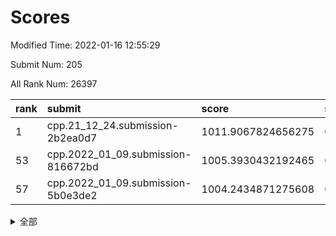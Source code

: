# Scores

Modified Time: 2022-01-16 12:55:29

Submit Num: 205

All Rank Num: 26397

| rank |               submit               |       score        |       sigma        | pk_num |
| :--- | :--------------------------------- | :----------------- | :----------------- | :----- |
| 1    | cpp.21_12_24.submission-2b2ea0d7   | 1011.9067824656275 | 0.7981761359561378 | 519    |
| 53   | cpp.2022_01_09.submission-816672bd | 1005.3930432192465 | 0.7115067380601239 | 515    |
| 57   | cpp.2022_01_09.submission-5b0e3de2 | 1004.2434871275608 | 0.7171184603723747 | 513    |


<details>
<summary>全部</summary>

| rank |                 submit                 |       score        |       sigma        | pk_num |
| :--- | :------------------------------------- | :----------------- | :----------------- | :----- |
| 1    | cpp.21_12_24.submission-2b2ea0d7       | 1011.9067824656275 | 0.7981761359561378 | 519    |
| 2    | gobigger.level_3.submission_level_3_31 | 1011.8521093168737 | 0.7948058207998165 | 516    |
| 3    | gobigger.level_3.submission_level_3_9  | 1011.8123626848108 | 0.7861463517754645 | 512    |
| 4    | gobigger.level_3.submission_level_3_47 | 1011.5494873493288 | 0.8048761375618632 | 513    |
| 5    | gobigger.level_3.submission_level_3_18 | 1011.3534005130499 | 0.7683334501554874 | 518    |
| 6    | gobigger.level_3.submission_level_3_41 | 1011.2857967343344 | 0.7717103763698469 | 514    |
| 7    | gobigger.level_3.submission_level_3_19 | 1011.2538614227152 | 0.770908899949086  | 517    |
| 8    | gobigger.level_3.submission_level_3_25 | 1011.2521248016498 | 0.7743619340084635 | 517    |
| 9    | gobigger.level_3.submission_level_3_6  | 1011.0052049517853 | 0.7441693380427822 | 512    |
| 10   | gobigger.level_3.submission_level_3_12 | 1010.8835444537268 | 0.7787512978453861 | 516    |
| 11   | gobigger.level_3.submission_level_3_1  | 1010.8785669429876 | 0.7700403479961435 | 514    |
| 12   | gobigger.level_3.submission_level_3_44 | 1010.853696206904  | 0.7764870437168554 | 514    |
| 13   | gobigger.level_3.submission_level_3_36 | 1010.5653668038898 | 0.7597317528142108 | 516    |
| 14   | gobigger.level_3.submission_level_3_16 | 1010.4363671631977 | 0.7921019979748137 | 512    |
| 15   | gobigger.level_3.submission_level_3_48 | 1010.3558765315009 | 0.7721439287424049 | 510    |
| 16   | gobigger.level_3.submission_level_3_13 | 1010.1958253931984 | 0.752552916090505  | 515    |
| 17   | gobigger.level_3.submission_level_3_7  | 1010.1381298669702 | 0.751157671519187  | 515    |
| 18   | gobigger.level_3.submission_level_3_46 | 1010.0901474984427 | 0.7670327542762161 | 516    |
| 19   | gobigger.level_3.submission_level_3_35 | 1010.0805830893146 | 0.7819032643157148 | 513    |
| 20   | gobigger.level_3.submission_level_3_27 | 1009.9939852576647 | 0.7736748161820983 | 517    |
| 21   | gobigger.level_3.submission_level_3_30 | 1009.9464371169718 | 0.7810961607188588 | 514    |
| 22   | gobigger.level_3.submission_level_3_40 | 1009.933399196626  | 0.7584328803887949 | 512    |
| 23   | gobigger.level_3.submission_level_3_0  | 1009.9049324898812 | 0.755427017432349  | 514    |
| 24   | gobigger.level_3.submission_level_3_43 | 1009.6455986234322 | 0.7445638987832692 | 521    |
| 25   | gobigger.level_3.submission_level_3_38 | 1009.6275436221243 | 0.7709667395372517 | 508    |
| 26   | gobigger.level_3.submission_level_3_42 | 1009.6255766302629 | 0.746867355428051  | 513    |
| 27   | gobigger.level_3.submission_level_3_11 | 1009.6230020340548 | 0.7446447490366128 | 517    |
| 28   | gobigger.level_3.submission_level_3_14 | 1009.5593748637697 | 0.7424570426195991 | 516    |
| 29   | gobigger.level_3.submission_level_3_3  | 1009.5115159272492 | 0.762165310078365  | 517    |
| 30   | gobigger.level_3.submission_level_3_15 | 1009.4263245565108 | 0.7760742488842617 | 512    |
| 31   | gobigger.level_3.submission_level_3_24 | 1009.4026924431969 | 0.7502897534088133 | 517    |
| 32   | gobigger.level_3.submission_level_3_2  | 1009.3861146532922 | 0.7397599117395542 | 514    |
| 33   | gobigger.level_3.submission_level_3_21 | 1009.3818660546516 | 0.7499122650391113 | 519    |
| 34   | gobigger.level_3.submission_level_3_22 | 1009.3387296799556 | 0.7328648568138098 | 519    |
| 35   | gobigger.level_3.submission_level_3_29 | 1009.2374915473399 | 0.7571519975616194 | 513    |
| 36   | gobigger.level_3.submission_level_3_32 | 1009.1763452488588 | 0.7737679704373136 | 515    |
| 37   | gobigger.level_3.submission_level_3_20 | 1009.1517556858222 | 0.7593207165845093 | 520    |
| 38   | gobigger.level_3.submission_level_3_8  | 1009.1285413086545 | 0.7531605041674393 | 514    |
| 39   | gobigger.level_3.submission_level_3_4  | 1009.1100947081496 | 0.766297423300764  | 512    |
| 40   | gobigger.level_3.submission_level_3_45 | 1009.0063074440387 | 0.7480351813208015 | 515    |
| 41   | gobigger.level_3.submission_level_3_17 | 1008.9822090555443 | 0.7421331686045088 | 509    |
| 42   | gobigger.level_3.submission_level_3_34 | 1008.972092853688  | 0.7658778964239895 | 516    |
| 43   | gobigger.level_3.submission_level_3_5  | 1008.8036893487133 | 0.7546553465193325 | 512    |
| 44   | gobigger.level_3.submission_level_3_23 | 1008.7575676717427 | 0.7282316810336408 | 515    |
| 45   | gobigger.level_3.submission_level_3_33 | 1008.6803812191013 | 0.7549642952475593 | 515    |
| 46   | gobigger.level_3.submission_level_3_28 | 1008.626025880551  | 0.7465054957581516 | 512    |
| 47   | gobigger.level_3.submission_level_3_26 | 1008.2255507899084 | 0.7312262695817842 | 516    |
| 48   | gobigger.level_3.submission_level_3_39 | 1008.1985872344061 | 0.7492202088278548 | 521    |
| 49   | gobigger.level_3.submission_level_3_49 | 1008.0875169250854 | 0.7381831571461206 | 517    |
| 50   | gobigger.level_3.submission_level_3_10 | 1007.9731228947005 | 0.7458484462052858 | 513    |
| 51   | gobigger.level_3.submission_level_3_37 | 1007.5342135789083 | 0.7486008146174362 | 513    |
| 52   | gobigger.level_1.submission_level_1_41 | 1005.7838213308675 | 0.7242881857798062 | 521    |
| 53   | cpp.2022_01_09.submission-816672bd     | 1005.3930432192465 | 0.7115067380601239 | 515    |
| 54   | gobigger.level_1.submission_level_1_46 | 1004.8831610194768 | 0.7119868828131003 | 518    |
| 55   | gobigger.level_1.submission_level_1_34 | 1004.3611140574685 | 0.7122010621063224 | 518    |
| 56   | gobigger.level_1.submission_level_1_23 | 1004.319756301566  | 0.7116109690895397 | 511    |
| 57   | cpp.2022_01_09.submission-5b0e3de2     | 1004.2434871275608 | 0.7171184603723747 | 513    |
| 58   | gobigger.level_1.submission_level_1_38 | 1004.0592260062737 | 0.7038388744016439 | 521    |
| 59   | gobigger.level_1.submission_level_1_14 | 1004.036262044097  | 0.7162243127588186 | 514    |
| 60   | gobigger.level_1.submission_level_1_18 | 1004.0128613158033 | 0.7176438353527587 | 512    |
| 61   | gobigger.level_1.submission_level_1_9  | 1003.9407997043072 | 0.7185698561650771 | 516    |
| 62   | gobigger.level_1.submission_level_1_16 | 1003.9296413507284 | 0.7168887406974507 | 514    |
| 63   | gobigger.level_1.submission_level_1_31 | 1003.8709462109362 | 0.7204029189375977 | 518    |
| 64   | gobigger.level_1.submission_level_1_15 | 1003.843062621711  | 0.7177098395618221 | 515    |
| 65   | gobigger.level_1.submission_level_1_3  | 1003.7599154943136 | 0.7293220975212341 | 512    |
| 66   | gobigger.level_1.submission_level_1_26 | 1003.6803316058669 | 0.7198871749400364 | 516    |
| 67   | gobigger.level_1.submission_level_1_28 | 1003.5586301869773 | 0.7242134715051902 | 512    |
| 68   | gobigger.level_1.submission_level_1_36 | 1003.5433042637482 | 0.7130547683894132 | 510    |
| 69   | gobigger.level_1.submission_level_1_22 | 1003.5395543810001 | 0.7159471822405854 | 518    |
| 70   | gobigger.level_1.submission_level_1_5  | 1003.5322430439536 | 0.7164253871408792 | 515    |
| 71   | gobigger.level_1.submission_level_1_21 | 1003.5069917424435 | 0.703719653671978  | 517    |
| 72   | gobigger.level_1.submission_level_1_0  | 1003.4320915727727 | 0.7095626495202605 | 514    |
| 73   | gobigger.level_1.submission_level_1_27 | 1003.4264093388963 | 0.7224348864723118 | 516    |
| 74   | gobigger.level_1.submission_level_1_30 | 1003.4247499001407 | 0.724594408494205  | 511    |
| 75   | gobigger.level_1.submission_level_1_42 | 1003.3788617862859 | 0.7113366047889964 | 514    |
| 76   | gobigger.level_1.submission_level_1_19 | 1003.362932267352  | 0.7182308024462166 | 519    |
| 77   | gobigger.level_1.submission_level_1_43 | 1003.341866884073  | 0.7168888647750152 | 518    |
| 78   | gobigger.level_1.submission_level_1_32 | 1003.288690128279  | 0.7103279830838626 | 514    |
| 79   | gobigger.level_1.submission_level_1_45 | 1003.1852610195263 | 0.7047102088499796 | 511    |
| 80   | gobigger.level_1.submission_level_1_17 | 1003.1810363388146 | 0.7102082481360411 | 519    |
| 81   | gobigger.level_1.submission_level_1_24 | 1003.1631184283453 | 0.7234460040311468 | 516    |
| 82   | gobigger.level_1.submission_level_1_29 | 1003.1096226069777 | 0.7227831434182451 | 506    |
| 83   | gobigger.level_1.submission_level_1_8  | 1003.0928902259069 | 0.7233657239419078 | 513    |
| 84   | gobigger.level_1.submission_level_1_1  | 1003.0370426553325 | 0.7093411657323394 | 512    |
| 85   | gobigger.level_1.submission_level_1_25 | 1002.9797090816579 | 0.7045234153920984 | 517    |
| 86   | gobigger.level_1.submission_level_1_39 | 1002.9077791525224 | 0.7113545199764912 | 513    |
| 87   | gobigger.level_1.submission_level_1_37 | 1002.8797590579431 | 0.7035760001454737 | 519    |
| 88   | gobigger.level_1.submission_level_1_35 | 1002.8556361753592 | 0.7220982613811949 | 514    |
| 89   | gobigger.level_1.submission_level_1_6  | 1002.8343094824293 | 0.7186700928614281 | 517    |
| 90   | gobigger.level_1.submission_level_1_2  | 1002.7655527358967 | 0.7026801672055432 | 514    |
| 91   | gobigger.level_1.submission_level_1_12 | 1002.7326528537543 | 0.710991005320443  | 515    |
| 92   | gobigger.level_1.submission_level_1_49 | 1002.6484757720773 | 0.7187838482457303 | 518    |
| 93   | gobigger.level_1.submission_level_1_40 | 1002.6477357686881 | 0.7194124604942213 | 516    |
| 94   | gobigger.level_1.submission_level_1_33 | 1002.521516861071  | 0.7015938495202775 | 510    |
| 95   | gobigger.level_1.submission_level_1_44 | 1002.2648695496028 | 0.7113084301248366 | 514    |
| 96   | gobigger.level_1.submission_level_1_20 | 1002.123564282567  | 0.7025244795942842 | 518    |
| 97   | gobigger.level_1.submission_level_1_13 | 1002.1173529744049 | 0.7201807583564646 | 517    |
| 98   | gobigger.level_1.submission_level_1_7  | 1002.0733487603718 | 0.7157062674582078 | 517    |
| 99   | gobigger.level_1.submission_level_1_4  | 1002.0399370115117 | 0.7073996256243015 | 519    |
| 100  | gobigger.level_1.submission_level_1_47 | 1002.0042875783021 | 0.7051913730791859 | 517    |
| 101  | gobigger.level_1.submission_level_1_48 | 1001.8644568451786 | 0.7081037232732701 | 510    |
| 102  | gobigger.level_1.submission_level_1_10 | 1001.8274796231265 | 0.7082470012545795 | 513    |
| 103  | gobigger.level_1.submission_level_1_11 | 1001.6670335085797 | 0.7102665333332521 | 518    |
| 104  | gobigger.random.submission_random_27   | 997.268702033107   | 0.7162078450604968 | 517    |
| 105  | gobigger.random.submission_random_35   | 996.9580038706501  | 0.7011636905241472 | 513    |
| 106  | gobigger.random.submission_random_13   | 996.9135605468273  | 0.7210155193500486 | 520    |
| 107  | gobigger.random.submission_random_8    | 996.7926146678722  | 0.7082440951956795 | 514    |
| 108  | gobigger.random.submission_random_20   | 996.7253908567258  | 0.699688206644113  | 514    |
| 109  | gobigger.random.submission_random_25   | 996.6878760510457  | 0.6991348669892835 | 521    |
| 110  | gobigger.random.submission_random_3    | 996.5939947934223  | 0.7115645044860532 | 520    |
| 111  | gobigger.random.submission_random_47   | 996.5418644913188  | 0.7214362132550046 | 516    |
| 112  | gobigger.random.submission_random_34   | 996.3835061834437  | 0.7142329936469841 | 516    |
| 113  | gobigger.random.submission_random_1    | 996.3000001639926  | 0.7050206803334124 | 517    |
| 114  | gobigger.random.submission_random_32   | 996.2905002004668  | 0.7034976234249716 | 515    |
| 115  | gobigger.random.submission_random_6    | 996.2746794151186  | 0.6952611926562651 | 517    |
| 116  | gobigger.random.submission_random_42   | 996.215910789578   | 0.7033130494414759 | 514    |
| 117  | gobigger.random.submission_random_46   | 996.1866359836029  | 0.7106272095357817 | 517    |
| 118  | gobigger.random.submission_random_41   | 996.145835528132   | 0.7140687956050864 | 513    |
| 119  | gobigger.random.submission_random_7    | 996.1024712553523  | 0.7028413878503186 | 519    |
| 120  | gobigger.random.submission_random_36   | 996.1023345079399  | 0.7098745285113981 | 515    |
| 121  | gobigger.random.submission_random_40   | 996.0843855327918  | 0.710583293170381  | 511    |
| 122  | gobigger.random.submission_random_24   | 996.0729338363442  | 0.7098200646646685 | 515    |
| 123  | gobigger.random.submission_random_37   | 996.0428669052498  | 0.7020046916170576 | 511    |
| 124  | gobigger.random.submission_random_26   | 995.8368661425189  | 0.7178603986014341 | 515    |
| 125  | gobigger.random.submission_random_29   | 995.8100449422883  | 0.6999729838184156 | 511    |
| 126  | gobigger.random.submission_random_11   | 995.7865304856347  | 0.7091227281907305 | 511    |
| 127  | gobigger.random.submission_random_12   | 995.7757732420348  | 0.7046827017847422 | 518    |
| 128  | gobigger.random.submission_random_16   | 995.7660803692382  | 0.7129874014122753 | 517    |
| 129  | gobigger.random.submission_random_33   | 995.7593829172426  | 0.7067015579369172 | 514    |
| 130  | gobigger.random.submission_random_18   | 995.7396268777187  | 0.7062197118098911 | 516    |
| 131  | gobigger.random.submission_random_39   | 995.7315829762471  | 0.6967895189137048 | 511    |
| 132  | gobigger.random.submission_random_38   | 995.6853142710761  | 0.7087476581053016 | 514    |
| 133  | gobigger.random.submission_random_9    | 995.6711829193811  | 0.7148177646150549 | 512    |
| 134  | gobigger.random.submission_random_17   | 995.6405387934145  | 0.7044710296456429 | 511    |
| 135  | gobigger.random.submission_random_43   | 995.6159659864015  | 0.7151208121320639 | 514    |
| 136  | gobigger.random.submission_random_5    | 995.5682660506532  | 0.7043677608347657 | 509    |
| 137  | gobigger.random.submission_random_48   | 995.5409077647693  | 0.7157738392723441 | 513    |
| 138  | gobigger.random.submission_random_23   | 995.5191414181307  | 0.7162282413604405 | 512    |
| 139  | gobigger.random.submission_random_30   | 995.4305342097051  | 0.7000415449438503 | 513    |
| 140  | gobigger.random.submission_random_4    | 995.3803484937145  | 0.7243668714489395 | 519    |
| 141  | gobigger.random.submission_random_31   | 995.3777554460175  | 0.7178881373960213 | 523    |
| 142  | gobigger.random.submission_random_21   | 995.365342443966   | 0.7038491263882598 | 511    |
| 143  | gobigger.random.submission_random_0    | 995.3505881062755  | 0.7066926188663976 | 515    |
| 144  | gobigger.random.submission_random_49   | 995.3031047537808  | 0.7152724045896381 | 513    |
| 145  | gobigger.random.submission_random_10   | 995.2872572808219  | 0.7197332850566508 | 511    |
| 146  | gobigger.random.submission_random_28   | 995.267186083052   | 0.7115148437098001 | 518    |
| 147  | gobigger.random.submission_random_22   | 995.22308494368    | 0.7073782509916817 | 512    |
| 148  | gobigger.random.submission_random_19   | 995.1703826437816  | 0.7039171402075441 | 518    |
| 149  | gobigger.random.submission_random_2    | 995.1345130306617  | 0.7090979707760448 | 517    |
| 150  | gobigger.random.submission_random_14   | 995.0660987485658  | 0.7013257299970054 | 519    |
| 151  | gobigger.random.submission_random_44   | 995.039237109108   | 0.7164215963546475 | 517    |
| 152  | gobigger.random.submission_random_15   | 994.8460392319993  | 0.7051936638341202 | 518    |
| 153  | gobigger.random.submission_random_45   | 994.6951445610906  | 0.7151153244900833 | 510    |
| 154  | gobigger.level_2.submission_level_2_29 | 994.4432417877495  | 0.7119991587293687 | 515    |
| 155  | gobigger.level_2.submission_level_2_40 | 994.2714938400571  | 0.7265660137390016 | 513    |
| 156  | gobigger.level_2.submission_level_2_23 | 994.1407723595838  | 0.7216984637933439 | 513    |
| 157  | gobigger.level_2.submission_level_2_20 | 993.8824553095495  | 0.724258888981566  | 517    |
| 158  | gobigger.level_2.submission_level_2_9  | 993.6766332472091  | 0.7292330313047843 | 510    |
| 159  | gobigger.level_2.submission_level_2_21 | 993.5598746284137  | 0.7366611725538761 | 511    |
| 160  | gobigger.level_2.submission_level_2_0  | 993.3032994375513  | 0.7447516830882637 | 517    |
| 161  | gobigger.level_2.submission_level_2_3  | 993.2020522255604  | 0.7393709400055748 | 514    |
| 162  | gobigger.level_2.submission_level_2_2  | 993.163569781467   | 0.7349598378614633 | 515    |
| 163  | gobigger.level_2.submission_level_2_1  | 993.1607194354818  | 0.7191907716354594 | 520    |
| 164  | gobigger.level_2.submission_level_2_49 | 993.1298083976067  | 0.7413716416347161 | 521    |
| 165  | gobigger.level_2.submission_level_2_11 | 993.0746968368092  | 0.7352619013246154 | 511    |
| 166  | gobigger.level_2.submission_level_2_36 | 993.0173926166391  | 0.7362794250421456 | 514    |
| 167  | gobigger.level_2.submission_level_2_42 | 993.0092280654454  | 0.7353075048449308 | 518    |
| 168  | gobigger.level_2.submission_level_2_27 | 992.9456352181307  | 0.742800271379909  | 514    |
| 169  | gobigger.level_2.submission_level_2_32 | 992.9420598822902  | 0.7385192440803169 | 512    |
| 170  | gobigger.level_2.submission_level_2_13 | 992.7831672262923  | 0.7307882649721914 | 518    |
| 171  | gobigger.level_2.submission_level_2_31 | 992.5689800648366  | 0.7403594490773304 | 513    |
| 172  | gobigger.level_2.submission_level_2_48 | 992.5219640754073  | 0.7484510445363867 | 515    |
| 173  | gobigger.level_2.submission_level_2_19 | 992.4768971618947  | 0.7445059520957148 | 516    |
| 174  | gobigger.level_2.submission_level_2_39 | 992.4677867549002  | 0.7544480638351161 | 512    |
| 175  | gobigger.level_2.submission_level_2_7  | 992.4279577416786  | 0.7337813195897438 | 517    |
| 176  | gobigger.level_2.submission_level_2_41 | 992.4089526476425  | 0.7362477384433193 | 518    |
| 177  | gobigger.level_2.submission_level_2_47 | 992.284233198001   | 0.7310338033468073 | 513    |
| 178  | gobigger.level_2.submission_level_2_46 | 992.2760372337596  | 0.7458977848906154 | 515    |
| 179  | gobigger.level_2.submission_level_2_6  | 992.2018183044103  | 0.7577976019481379 | 512    |
| 180  | gobigger.level_2.submission_level_2_35 | 992.0144674813422  | 0.7513395821221991 | 515    |
| 181  | gobigger.level_2.submission_level_2_5  | 992.006589707534   | 0.7474507416729562 | 517    |
| 182  | gobigger.level_2.submission_level_2_24 | 992.0064936787412  | 0.7556821524529814 | 514    |
| 183  | gobigger.level_2.submission_level_2_26 | 991.9228077985106  | 0.7537305799333051 | 518    |
| 184  | gobigger.level_2.submission_level_2_34 | 991.8867300194704  | 0.7360111604366719 | 516    |
| 185  | gobigger.level_2.submission_level_2_37 | 991.8006267923555  | 0.7413334430260282 | 517    |
| 186  | gobigger.level_2.submission_level_2_28 | 991.7942851187935  | 0.7379557072448046 | 519    |
| 187  | gobigger.level_2.submission_level_2_33 | 991.7763302162072  | 0.7518594552264012 | 512    |
| 188  | gobigger.level_2.submission_level_2_30 | 991.698542440929   | 0.7351645464605923 | 515    |
| 189  | gobigger.level_2.submission_level_2_45 | 991.6575139404679  | 0.7706829103558722 | 518    |
| 190  | gobigger.level_2.submission_level_2_17 | 991.5432810225311  | 0.7383847294269749 | 521    |
| 191  | gobigger.level_2.submission_level_2_8  | 991.541047647923   | 0.7529966088425927 | 515    |
| 192  | gobigger.level_2.submission_level_2_16 | 991.4541792204965  | 0.7398798882471996 | 514    |
| 193  | gobigger.level_2.submission_level_2_44 | 991.3548787589953  | 0.7599054512065351 | 517    |
| 194  | gobigger.level_2.submission_level_2_15 | 991.1950966194423  | 0.7357167873788476 | 517    |
| 195  | gobigger.level_2.submission_level_2_43 | 990.9621265188644  | 0.7355929686247932 | 514    |
| 196  | gobigger.level_2.submission_level_2_14 | 990.9493629998803  | 0.7645813873035832 | 516    |
| 197  | gobigger.level_2.submission_level_2_22 | 990.9378877148237  | 0.7631888059084572 | 520    |
| 198  | gobigger.level_2.submission_level_2_10 | 990.8196866327984  | 0.7479381965057587 | 512    |
| 199  | gobigger.level_2.submission_level_2_4  | 990.7107121363506  | 0.7708634803788692 | 514    |
| 200  | gobigger.level_2.submission_level_2_18 | 990.7036801725839  | 0.7475906462544398 | 512    |
| 201  | gobigger.level_2.submission_level_2_12 | 990.6424416907649  | 0.740691390881005  | 516    |
| 202  | gobigger.level_2.submission_level_2_38 | 990.5535616202601  | 0.7896295242673972 | 519    |
| 203  | gobigger.level_2.submission_level_2_25 | 989.9232380899948  | 0.7831531975167718 | 510    |
| 204  | gobigger.none.submission_none_1        | 979.4952029415277  | 1.1218302044728141 | 518    |
| 205  | gobigger.none.submission_none_0        | 975.9117647593243  | 1.2703585856193598 | 522    |

</details>